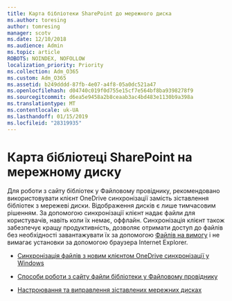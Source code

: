 ```yaml
---
title: Карта бібліотеки SharePoint до мережного диска
ms.author: toresing
author: tomresing
manager: scotv
ms.date: 12/10/2018
ms.audience: Admin
ms.topic: article
ROBOTS: NOINDEX, NOFOLLOW
localization_priority: Priority
ms.collection: Adm_O365
ms.custom: Adm_O365
ms.assetid: b249dddd-87fb-4e07-a4f8-05a0dc521a47
ms.openlocfilehash: d04740c019f0d755e15cf7e564bf8ba9398278f9
ms.sourcegitcommit: d6ea5e9458a2b8ceaab3ac4bd483e1130b9a398a
ms.translationtype: MT
ms.contentlocale: uk-UA
ms.lasthandoff: 01/15/2019
ms.locfileid: "28319935"
---
```

# <a name="map-a-sharepoint-library-to-a-network-drive"></a>Карта бібліотеці SharePoint на мережному диску

Для роботи з сайту бібліотек у Файловому провіднику, рекомендовано використовувати клієнт OneDrive синхронізації замість зіставлення бібліотек з мережеві диски. Відображення дисків є лише тимчасовим рішенням. За допомогою синхронізації клієнт надає файли для користувачів, навіть коли їх немає, оффлайн. Синхронізація клієнт також забезпечує кращу продуктивність, дозволяє отримати доступ до файлів без необхідності завантажувати їх за допомогою [Файлів на вимогу](https://support.office.com/en-us/article/Learn-about-OneDrive-Files-On-Demand-0E6860D3-D9F3-4971-B321-7092438FB38E) і не вимагає установки за допомогою браузера Internet Explorer. 
  
- [Синхронізація файлів з новим клієнтом OneDrive синхронізації у Windows](https://go.microsoft.com/fwlink/?linkid=866427)
    
- [Способи роботи з сайту файли бібліотеки у Файловому провіднику](https://go.microsoft.com/fwlink/?linkid=866291)
    
- [Настроювання та виправлення зіставлених мережних дисках](https://support.microsoft.com/kb/2616712)
    

